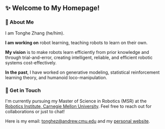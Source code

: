 
<!--
**Tonghe-Zhang/Tonghe-Zhang** is a ✨ _special_ ✨ repository because its `README.md` (this file) appears on your GitHub profile.

Here are some ideas to get you started:

- 🔭 I’m currently working on ...
- 🌱 I’m currently learning ...
- 👯 I’m looking to collaborate on ...
- 🤔 I’m looking for help with ...
- 💬 Ask me about ...
- 📫 How to reach me: ...
- 😄 Pronouns: ...
- ⚡ Fun fact: ...
-->

## ✨ Welcome to My Homepage!

### 🔭 About Me
I am Tonghe Zhang (he/him). 

**I am working on** robot learning, teaching robots to learn on their own.

**My vision** is to make robots learn efficiently from prior knowledge and through trial-and-error, creating intelligent, reliable, and efficient robotic systems cost-effectively. 

**In the past**, I have worked on generative modeling, statistical reinforcement learning theory, and humanoid loco-manipulation. 

### 👯 Get in Touch
I'm currently pursuing my Master of Science in Robotics (MSR) at the [Robotics Institute, Carnegie Mellon University](https://www.ri.cmu.edu/). Feel free to reach out for collaborations or just to chat! 

Here is my email: [tonghez@andrew.cmu.edu](mailto:tonghez@andrew.cmu.edu) and my [personal website](https://tonghe-zhang.github.io/). 
  
  



